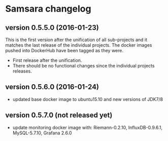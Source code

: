 # Samsara changelog


## version 0.5.5.0 (2016-01-23)

This is the first version after the unification of all sub-projects and it matches
the last release of the individual projects.
The docker images pushed into DockerHub have been tagged as they were.

  * First release after the unification.
  * There should be no functional changes since the individual projects releases.


## version 0.5.6.0 (2016-01-24)

  * updated base docker image to ubuntu15.10 and new versions of JDK7/8

## version 0.5.7.0 (not released yet)

  * update monitoring docker image with: Riemann-0.2.10, InfluxDB-0.9.6.1, MySQL-5.7.10, Grafana 2.6.0

